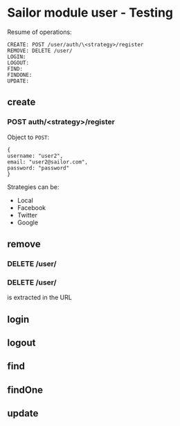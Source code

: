 # Sailor module user - Testing

Resume of operations:

```
CREATE: POST /user/auth/\<strategy>/register
REMOVE: DELETE /user/
LOGIN:
LOGOUT:
FIND:
FINDONE:
UPDATE:
```


## create

### POST auth/\<strategy>/register

Object to `POST`:

```
{
username: "user2",
email: "user2@sailor.com",
password: "password"
}

```

Strategies can be:

* Local
* Facebook
* Twitter
* Google

## remove
### DELETE /user/<username>
### DELETE /user/<email>

<id> is extracted in the URL

## login
## logout

## find
## findOne
## update